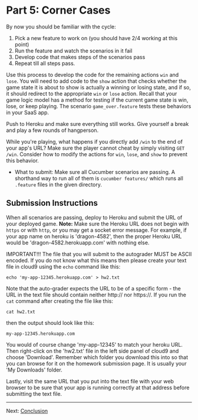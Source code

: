 
Part 5: Corner Cases
====================

By now you should be familiar with the cycle:

1.  Pick a new feature to work on (you should have 2/4 working at this point)
2.  Run the feature and watch the scenarios in it fail
3.  Develop code that makes steps of the scenarios pass
4.  Repeat till all steps pass.

Use this process to develop the code for the remaining actions `win` and `lose`.  You will need to add code to the `show` action that checks whether the game state it is about to show is actually a winning or losing state, and if so, it should redirect to the appropriate `win` or `lose` action.  Recall that your game logic model has a method for testing if the current game state is win, lose, or keep playing. The scenario `game_over.feature` tests these behaviors in your SaaS app.

Push to Heroku and make sure everything still works.  Give yourself a break and play a few rounds of hangperson.

While you're playing, what happens if you directly add `/win` to the end of your app's URL?  Make sure the player cannot cheat by simply visiting `GET /win`.  Consider how to modify the actions for `win`, `lose`, and `show` to prevent this behavior.

* What to submit:  Make sure all Cucumber scenarios are passing.  A shorthand way to run all of them is `cucumber features/` which runs all `.feature` files in the given directory.

Submission Instructions
-----------------------
When all scenarios are passing, deploy to Heroku and submit the URL of your deployed game. **Note:** Make sure the Heroku URL does not begin with `https` or with `http`, or you may get a socket error message. For example, if your app name on heroku is 'dragon-4582', then the proper Heroku URL would be 'dragon-4582.herokuapp.com' with nothing else.

IMPORTANT!!! The file that you will submit to the autograder MUST be ASCII encoded. If you do not know what this means then please create your text file in cloud9 using the `echo` command like this:

```
echo 'my-app-12345.herokuapp.com' > hw2.txt
```

Note that the auto-grader expects the URL to be of a specific form - the URL in the text file should contain neither http:// nor https://. If you run the `cat` command after creating the file like this:

```
cat hw2.txt
```

then the output should look like this:

```
my-app-12345.herokuapp.com
```

You would of course change 'my-app-12345' to match your heroku URL. Then right-click on the 'hw2.txt' file in the left side panel of cloud9 and choose 'Download'. Remember which folder you download this into so that you can browse for it on the homework submission page. It is usually your 'My Downloads' folder.

Lastly, visit the same URL that you put into the text file with your web browser to be sure that your app is running correctly at that address before submitting the text file.

-----

Next: [Conclusion](part_6_conclusion.md)
